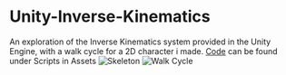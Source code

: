 # Unity-Inverse-Kinematics
 An exploration of the Inverse Kinematics system provided in the Unity Engine, with a walk cycle for a 2D character i made.
 [Code](https://github.com/JustColdToast/Inverse-Kinematics-Unity2D/tree/main/Assets/myAssets/Scripts) can be found under Scripts in Assets
 ![Skeleton](https://github.com/JustColdToast/Inverse-Kinematics-Unity2D/tree/main/Sample%20Images/Skeleton.png?raw=true)
 ![Walk Cycle](https://github.com/JustColdToast/Inverse-Kinematics-Unity2D/tree/main/Sample%20Images/Walk_cycle.gif?raw=true)

